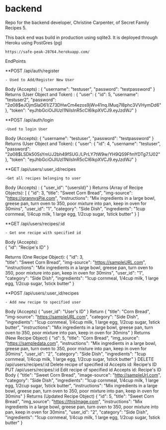 # backend
Repo for the backend developer, Christine Carpenter, of Secret Family Recipes 5.


This back end was build in production using sqlite3. It is deployed through Heroku using PostGres (pg) 

    https://safe-peak-28764.herokuapp.com/ 


EndPoints

**POST /api/auth/register

    - Used to Add/Register New User

Body (Accepts) :
    { 
        "username": "testuser", 
        "password": "testpassword" 
    }
Returns (User Object and Token) : 
    { 
        "user": { 
            "id": 5, 
            "username": "testuser2", 
            "password": "$2a$08$eJOjmSlaD61/Z73DHwCm4ezos9jWv41nq.IMuq7l8phc3VVHymDd6" }, 
            "token": "eyJhbGciOiJIUzI1NiIsInR5cCI6IkpXVCJ9.eyJzdWJ" 
         }


**POST /api/auth/login

    -Used to login User

Body (Accepts): 
    {
        "username": "testuser", 
        "password": "testpassword" 
     }
Returns (User Object and Token): 
    { 
        "user": { 
            "id": 4, 
            "username": "testuser", 
            "password": "$2a$08$LSDk50SsYmUJ2bh49fSUG./LPrLY7tW9w/YH9QS9FfmYDTg7.1J02" 
         }, "token": "eyJhbGciOiJIUzI1NiIsInR5cCI6IkpXVCJ9.eyJzdWJ" 
    }
    
    
**GET /api/users/:user_id/recipes

    -Get all recipes belonging to user

Body (Accepts) :
    {
        "user_id": "{usersId}"
    }
Returns (Array of Recipe Objects): 
    [ {
        "id": 3, 
        "title": "Sweet Corn Bread", 
        "img-source": "https://grannysPie.com", 
        "instructions": "Mix ingredients in a large bowl, greese pan, turn oven to 350, poor mixture into pan, keep in oven for 30mins",
        "user_id": "1", 
        "category": "Side Dish", 
        "ingredients": "1cup cornmeal, 
        1/4cup milk, 
        1 large egg, 
        1/2cup sugar, 1stick butter" 
   } ]


**GET /api/users/recipes/:id

    - Get one recipe with specified id

Body (Accepts):  
    {
        "id": "Recipe's ID"
    }
    
Returns (One Recipe Object): 
    {
        "id": 3,    
        "title": "Sweet Corn Bread", 
        "img-source": "https://sampleURL.com", 
        "instructions": "Mix ingredients in a large bowl, greese pan, turn oven to 350, poor mixture into pan, keep in oven for 30mins",
        "user_id": "1", 
        "category": "Side Dish", 
        "ingredients": "1cup cornmeal, 1/4cup milk, 1 large egg, 1/2cup sugar, 1stick butter" 
   }


**POST /api/users/:user_id/recipes

    - Add new recipe to specified user

Body (Accepts) 
    {
        "user_id": "User's ID" 
    }
Return 
    { 
        "title": "Corn Bread",  
        "img-source": "https://sampleURL.com", 
        "category": "Side Dish", 
        "ingredients": "1cup cornmeal, 1/4cup milk, 1 large egg, 1/2cup sugar, 1stick butter", 
        "instructions": "Mix ingredients in a large bowl, greese pan, turn oven to 350, poor mixture into pan, keep in oven for 30mins" }
Returns (New Recipe Object) { "id": 5, "title": "Corn Bread", "img_source": "https://sampledata.com", "instructions": "Mix ingredients in a large bowl, greese pan, turn oven to 350, poor mixture into pan, keep in oven for 30mins", "user_id": "2", "category": "Side Dish", "ingredients": "1cup cornmeal, 1/4cup milk, 1 large egg, 1/2cup sugar, 1stick butter" }
DELETE /api/users/recipes/:id
Delete recipe of specified id
Accepts id: Recipe's ID
PUT /api/users/recipes/:id
Edit recipe of specified id
Accepts id: Recipe's ID Body { "title": "Sweet Corn Bread", "image-source": "http://sampleUrl.com", "category": "Side Dish", "ingredients": "1cup cornmeal, 1/4cup milk, 1 large egg, 1/2cup sugar, 1stick butter", "instructions": "Mix ingredients in a large bowl, greese pan, turn oven to 350, poor mixture into pan, keep in oven for 30mins" }
Returns (Updated Recipe Object) { "id": 5, "title": "Sweet Corn Bread", "img_source": "https://thisImage.com", "instructions": "Mix ingredients in a large bowl, greese pan, turn oven to 350, poor mixture into pan, keep in oven for 30mins", "user_id": "2", "category": "Side Dish", "ingredients": "1cup cornmeal, 1/4cup milk, 1 large egg, 1/2cup sugar, 1stick butter" }
